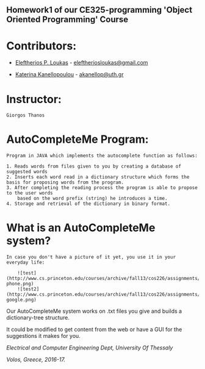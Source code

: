 ## Homework1 of our CE325-programming 'Object Oriented Programming' Course

# Contributors:
	
* [Eleftherios P. Loukas](https://github.com/eloukas) - eleftheriosloukas@gmail.com

* [Katerina Kanellopoulou](https://github.com/akanellop) - akanellop@uth.gr
	
	
# Instructor:
	Giorgos Thanos
	
# AutoCompleteMe Program:	

	Program in JAVA which implements the autocomplete function as follows:
	
	1. Reads words from files given to you by creating a database of suggested words
	2. Inserts each word read in a dictionary structure which forms the basis for proposing words from the program.
	3. After completing the reading process the program is able to propose to the user words 
		based on the word prefix (string) he introduces a time.
	4. Storage and retrieval of the dictionary in binary format.
	
# What is an AutoCompleteMe system?
	In case you don't have a picture of it yet, you use it in your everyday life: 
		
		![test](http://www.cs.princeton.edu/courses/archive/fall13/cos226/assignments/autocomplete-phone.png)
		![test2](http://www.cs.princeton.edu/courses/archive/fall13/cos226/assignments/autocomplete-google.png)
		
Our AutoCompleteMe system works on .txt files you give and builds a dictionary-tree structure.

It could be modified to get content from the web or have a GUI for the suggestions it makes for you.


_Electrical and Computer Engineering Dept, University Of Thessaly_

_Volos, Greece, 2016-17._
